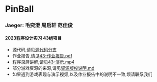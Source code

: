 # PinBall

### Jaeger: 毛奕澄 周启轩 范佳俊

#### 2023程序设计实习 43组项目

+ 源代码,请见[源代码分支](https://github.com/riiiiiiin/PinBall/tree/code)
+ 作业报告,请见[43-作业报告.pdf]()
+ 程序录屏讲解,请见[43-演示.mp4]()
+ 部分游戏资源的来源,请见[资源版权说明.md](https://github.com/riiiiiiin/PinBall/blob/code/statement.md)
+ 如果遇到游戏表现与演示视频,以及作业报告中的说明不一致,烦请联系我们